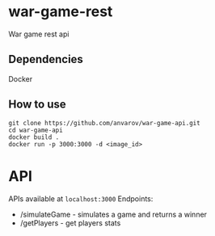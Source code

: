 # war-game-rest

War game rest api

## Dependencies

Docker

## How to use
`git clone https://github.com/anvarov/war-game-api.git`  
`cd war-game-api`  
`docker build .`  
`docker run -p 3000:3000 -d <image_id>`  

# API

APIs available at `localhost:3000`
Endpoints:
 - /simulateGame - simulates a game and returns a winner
 - /getPlayers - get players stats



